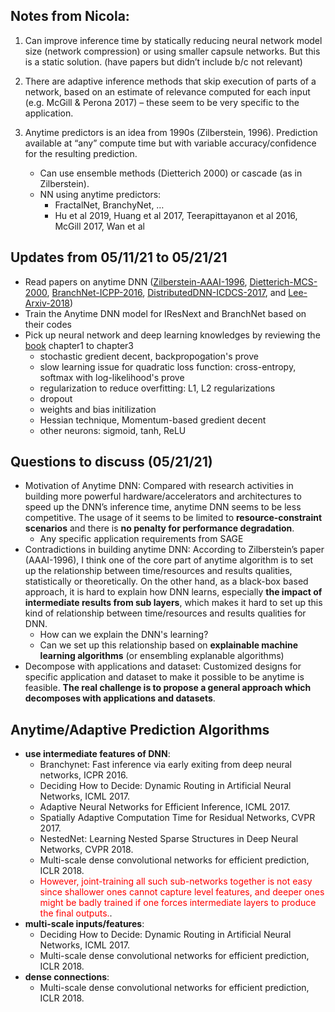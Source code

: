## Notes from Nicola:

1. Can improve inference time by statically reducing neural network model size (network compression) or using smaller capsule networks.  But this is a static solution. (have papers but didn’t include b/c not relevant)
 
2. There are adaptive inference methods that skip execution of parts of a network, based on an estimate of relevance computed for each input (e.g. McGill & Perona 2017) – these seem to be very specific to the application.
 
3. Anytime predictors is an idea from 1990s (Zilberstein, 1996). Prediction available at “any” compute time but with variable accuracy/confidence for the resulting prediction. 
    - Can use ensemble methods (Dietterich 2000) or cascade (as in Zilberstein).
    - NN using anytime predictors:
      - FractalNet, BranchyNet, …
      - Hu et al 2019, Huang et al 2017, Teerapittayanon et al 2016, McGill 2017, Wan et al

## Updates from 05/11/21 to 05/21/21
 - Read papers on anytime DNN ([Zilberstein-AAAI-1996](Zilberstein-AAAI-1996.md), [Dietterich-MCS-2000](Dietterich-MCS-2000.md), [BranchNet-ICPP-2016](BranchNet-ICPP-2016.md), [DistributedDNN-ICDCS-2017](DistributedDNN-ICDCS-2017.md), and [Lee-Arxiv-2018](Lee-Arxiv-2018.md))
 - Train the Anytime DNN model for IResNext and BranchNet based on their codes
 - Pick up neural network and deep learning knowledges by reviewing the [book](http://neuralnetworksanddeeplearning.com/) chapter1 to chapter3
   - stochastic gredient decent, backpropogation's prove
   - slow learning issue for quadratic loss function: cross-entropy, softmax with log-likelihood's prove
   - regularization to reduce overfitting: L1, L2 regularizations
   - dropout
   - weights and bias initilization
   - Hessian technique, Momentum-based gredient decent
   - other neurons: sigmoid, tanh, ReLU

## Questions to discuss (05/21/21)
 - Motivation of Anytime DNN: Compared with research activities in building more powerful hardware/accelerators and architectures to speed up the DNN’s inference time, anytime DNN seems to be less competitive. The usage of it seems to be limited to **resource-constraint scenarios** and there is **no penalty for performance degradation**.
   - Any specific application requirements from SAGE
 - Contradictions in building anytime DNN: According to Zilberstein’s paper (AAAI-1996), I think one of the core part of anytime algorithm is to set up the relationship between time/resources and results qualities, statistically or theoretically. On the other hand, as a black-box based approach, it is hard to explain how DNN learns, especially **the impact of intermediate results from sub layers**, which makes it hard to set up this kind of relationship between time/resources and results qualities for DNN.
   - How can we explain the DNN's learning?
   - Can we set up this relationship based on **explainable machine learning algorithms** (or ensembling explanable algorithms)
 - Decompose with applications and dataset: Customized designs for specific application and dataset to make it possible to be anytime is feasible. **The real challenge is to propose a general approach which decomposes with applications and datasets**.

## Anytime/Adaptive Prediction Algorithms
 - **use intermediate features of DNN**:
   - Branchynet: Fast inference via early exiting from deep neural networks, ICPR 2016.
   - Deciding How to Decide: Dynamic Routing in Artificial Neural Networks, ICML 2017.
   - Adaptive Neural Networks for Efficient Inference, ICML 2017.
   - Spatially Adaptive Computation Time for Residual Networks, CVPR 2017.
   - NestedNet: Learning Nested Sparse Structures in Deep Neural Networks, CVPR 2018.
   - Multi-scale dense convolutional networks for efficient prediction, ICLR 2018.
   - <span style="color:red">However, joint-training all such sub-networks together is not easy since shallower ones cannot capture level features, and deeper ones might be badly trained if one forces intermediate layers to produce the final outputs.</span>.
 - **multi-scale inputs/features**:
   - Deciding How to Decide: Dynamic Routing in Artificial Neural Networks, ICML 2017.
   - Multi-scale dense convolutional networks for efficient prediction, ICLR 2018.
 - **dense connections**:
   - Multi-scale dense convolutional networks for efficient prediction, ICLR 2018.
